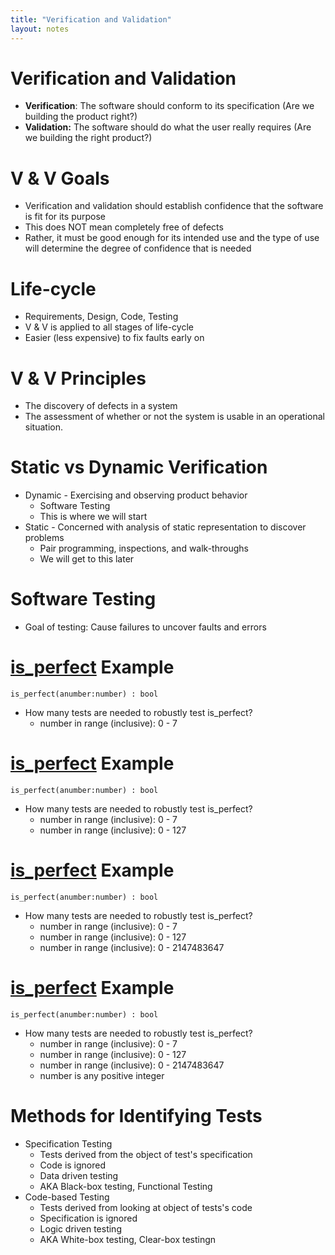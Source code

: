 ```yaml
---
title: "Verification and Validation"
layout: notes
---
```


# Verification and Validation
* **Verification**: The software should conform to its specification (Are we building the product right?)
* **Validation:** The software should do what the user really requires (Are we building the right product?)

# V & V Goals
 * Verification and validation should establish confidence that the software is fit for its purpose
* This does NOT mean completely free of defects
* Rather, it must be good enough for its intended use and the type of use will determine the degree of confidence that is needed

# Life-cycle
* Requirements, Design, Code, Testing
* V & V is applied to all stages of life-cycle
* Easier (less expensive) to fix faults early on

#  V & V Principles
*  The discovery of defects in a system
*  The assessment of whether or not the system is usable in an operational situation.

# Static vs Dynamic Verification
* Dynamic - Exercising and observing product behavior
	* Software Testing
	* This is where we will start
* Static - Concerned with analysis of static representation to discover problems
	* Pair programming, inspections, and walk-throughs
	* We will get to this later

# Software Testing
* Goal of testing: Cause failures to
uncover faults and errors

# [is_perfect](https://en.wikipedia.org/wiki/Perfect_number) Example
```
is_perfect(anumber:number) : bool
```
* How many tests are needed to robustly test is_perfect?
	* number in range (inclusive): 0 - 7

# [is_perfect](https://en.wikipedia.org/wiki/Perfect_number) Example
```
is_perfect(anumber:number) : bool
```
* How many tests are needed to robustly test is_perfect?
	* number in range (inclusive): 0 - 7
	* number in range (inclusive): 0 - 127

# [is_perfect](https://en.wikipedia.org/wiki/Perfect_number) Example
```
is_perfect(anumber:number) : bool
```
* How many tests are needed to robustly test is_perfect?
	* number in range (inclusive): 0 - 7
	* number in range (inclusive): 0 - 127
	* number in range (inclusive): 0 - 2147483647

# [is_perfect](https://en.wikipedia.org/wiki/Perfect_number) Example
```
is_perfect(anumber:number) : bool
```
* How many tests are needed to robustly test is_perfect?
	* number in range (inclusive): 0 - 7
	* number in range (inclusive): 0 - 127
	* number in range (inclusive): 0 - 2147483647
	* number is any positive integer

# Methods for Identifying Tests
* Specification Testing
	* Tests derived from the object of test's specification
	* Code is ignored
	* Data driven testing
	* AKA Black-box testing, Functional Testing
* Code-based Testing
	* Tests derived from looking at object of tests's code
	* Specification is ignored
	* Logic driven testing
	* AKA White-box testing, Clear-box testingn
